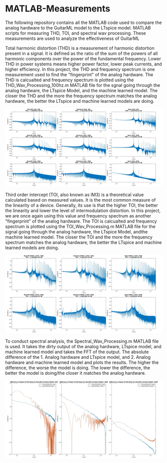 # MATLAB-Measurements
The following repository contains all the MATLAB code used to compare the analog hardware to the GuitarML model to the LTspice model. MATLAB scripts for measuring THD, TOI, and spectral wav processing. These measurements are used to analyze the effectiveness of GuitarML

Total harmonic distortion (THD) is a measurement of harmonic distortion present in a signal. It is defined as the ratio of the sum of the powers of all harmonic components over the power of the fundamental frequency. Lower THD in power systems means higher power factor, lower peak currents, and higher efficiency. In this project, the THD and frequency spectrum is one measurement used to find the "fingerprint" of the analog hardware. The THD is calcualted and frequency spectrum is plotted using the THD_Wav_Processing_100hz.m MATLAB file for the  sgnal going through the analog hardware, the LTspice Model, and the machine learned model. The closer the THD and the more the frequency spectrum matches the analog hardware, the better the LTspice and machine learned models are doing.

![THD](./Pictures/THD_1k_9up.jpg)

Third order intercept (TOI, also known as IM3) is a theoretical value calculated based on measured values. It is the most common measure of the linearity of a device. Generally, its use is that the higher TOI, the better the linearity and lower the level of intermodulation distortion. In this project, we are once again using this value and frequency spectrum as another "fingerprint" of the analog hardware. The TOI is calcualted and frequency spectrum is plotted using the TOI_Wav_Processing.m MATLAB file for the signal going through the analog hardware, the LTspice Model, andthe machine learned model. The closer the TOI and the more the frequency spectrum matches the analog hardware, the better the LTspice and machine learned models are doing.

![TOI](./Pictures/TOI_Six_up.jpg)

To conduct spectral analysis, the Spectral_Wav_Processing.m MATLAB file is used. It takes the dirty output of the analog hardware, LTspice model, and machine learned model and takes the FFT of the output. The absolute difference of the 1. Analog hardware and LTspice model, and 2. Analog hardware and machine learned model and plots the results. The higher the difference, the worse the model is doing. The lower the difference, the better the model is doing/the closer it matches the analog hardware.

![Spectral Difference](./Pictures/Pink_Spectral_3up.jpg)

